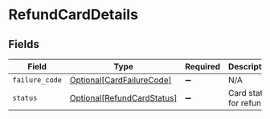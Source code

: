 # RefundCardDetails


## Fields

| Field                                                                 | Type                                                                  | Required                                                              | Description                                                           |
| --------------------------------------------------------------------- | --------------------------------------------------------------------- | --------------------------------------------------------------------- | --------------------------------------------------------------------- |
| `failure_code`                                                        | [Optional[CardFailureCode]](../../models/shared/cardfailurecode.md)   | :heavy_minus_sign:                                                    | N/A                                                                   |
| `status`                                                              | [Optional[RefundCardStatus]](../../models/shared/refundcardstatus.md) | :heavy_minus_sign:                                                    | Card status for refunds                                               |